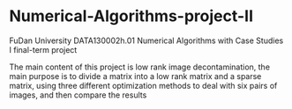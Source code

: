 # Numerical-Algorithms-project-II
FuDan University DATA130002h.01 Numerical Algorithms with Case Studies I final-term project

The main content of this project is low rank image decontamination, the main purpose is to divide a matrix into a low rank matrix and a sparse matrix, using three different optimization methods to deal with six pairs of images, and then compare the results
